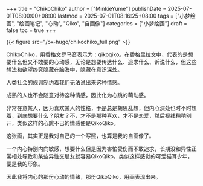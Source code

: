 +++
title = "ChikoChiko"
author = ["MinkieYume"]
publishDate = 2025-07-01T08:00:00+08:00
lastmod = 2025-07-01T08:16:25+08:00
tags = ["小梦绘画", "绘画笔记", "心动", "Qiko", "自画像"]
categories = ["小梦绘画"]
draft = false
toc = true
+++

{{< figure src="/ox-hugo/chikochiko_full.png" >}}

ChikoChiko，用香格文罗马音表示为：qikoqiko。在香格里拉文中，代表的是想要什么但又不敢要的心动感，无论是想要传达什么、追求什么、诉说什么，但这些想法和欲望终究隐藏在脑海中，隐藏在意识深处。

人类社会的规训制约着我们无法说出来这种情感。

成熟的人也不会随意对待这种情感，因此化为心跳的萌动感。

非常在意某人，因为喜欢某人的性格，于是总是胡思乱想，但内心深处也时不时想着，到底想要什么？朋友？不，才不是那种喜欢，才不是恋爱，然后视线稍稍别开，类似这样的心跳不已的情感便是QikoQiko。

这张画，其实正是我对自己的一个写照，也算是我的自画像了。

一个内心特别内向敏感，想要什么但是因为害怕受伤而不敢追求，长期没和异性正常相处导致和某些异性交朋友就容易QikoQiko，类似这样感觉的可爱猫耳少年，便是我的形象。

因此我将内心的那份心动的情绪，那份QikoQiko，用画表现出来。
